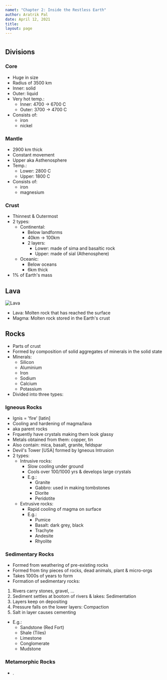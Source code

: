 ```yaml
---
namet: "Chapter 2: Inside the Restless Earth"
author: Aratrik Pal
date: April 12, 2021
title:
layout: page
---
```

<h1></h1>


## Divisions

### Core
- Huge in size
- Radius of 3500 km
- Inner: solid
- Outer: liquid
- Very hot temp.:
    * Inner: 4700 -> 6700 C
    * Outer: 3700 -> 4700 C
- Consists of:
    * iron
    * nickel

### Mantle
- 2900 km thick
- Constant movement
- Upper aka Asthenosphere
- Temp.:
    *   Lower: 2800 C
    *   Upper: 1800 C
- Consists of:
    * iron
    * magnesium

### Crust

- Thinnest & Outermost
- 2 types:
    * Continental:
        + Below landforms
        + 40km -> 100km
        + 2 layers:
            + Lower: made of sima and basaltic rock
            + Upper: made of sial (Athenosphere)
    * Oceanic:
        + Below oceans
        + 6km thick
- 1% of Earth's mass

## Lava

![Lava](../images/lava.png)

-   Lava: Molten rock that has reached the surface
-   Magma: Molten rock stored in the Earth\'s crust

## Rocks
- Parts of crust
- Formed by composition of solid aggregates of minerals in the solid state
- Minerals:
    * Silicon
    * Aluminium
    * Iron
    * Sodium
    * Calcium
    * Potassium
- Divided into three types:

### Igneous Rocks
- Ignis = 'fire' [latin]
- Cooling and hardening of magma/lava
- aka parent rocks
- Frquently have crystals making them look glassy
- Metals obtained from them: copper, tin
- Also contain: mica, basalt, granite, feldspar
- Devil's Tower [USA] formed by Igneous Intrusion
- 2 types:
    * Intrusive rocks:
        + Slow cooling under ground
        + Cools over 100/1000 yrs & develops large crystals
        + E.g.:
            + Granite
            + Gabbro: used in making tombstones
            + Diorite
            + Peridotite
    * Extrusive rocks:
        + Rapid cooling of magma on surface
        + E.g.:
            + Pumice
            + Basalt: dark grey, black
            + Trachyte
            + Andesite
            + Rhyolite

### Sedimentary Rocks
- Formed from weathering of pre-existing rocks
- Formed from tiny pieces of rocks, dead animals, plant & micro-orgs
- Takes 1000s of years to form
- Formation of sedimentary rocks:
1. Rivers carry stones, gravel, ...
2. Sediment settles at bootom of rivers & lakes: Sedimentation
3. Layers keep on depositing
4. Pressure falls on the lower layers: Compaction
5. Salt in layer causes cementing
- E.g.:
    * Sandstone (Red Fort)
    * Shale (Tiles)
    * Limestone
    * Conglomerate
    * Mudstone

### Metamorphic Rocks
- .

[//]: # (Compile using: pandoc -c https://bootswatch.com/4/sketchy/bootstrap.min.css -s Chapter2.md -o n.pdf --pdf-engine wkhtmltopdf.exe)
